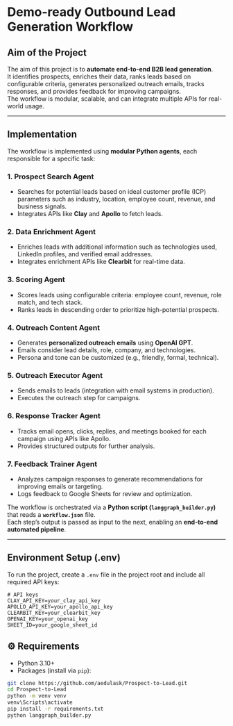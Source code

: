 # Demo-ready Outbound Lead Generation Workflow

## Aim of the Project
The aim of this project is to **automate end-to-end B2B lead generation**.  
It identifies prospects, enriches their data, ranks leads based on configurable criteria, generates personalized outreach emails, tracks responses, and provides feedback for improving campaigns.  
The workflow is modular, scalable, and can integrate multiple APIs for real-world usage.

---

## Implementation
The workflow is implemented using **modular Python agents**, each responsible for a specific task:

### 1. Prospect Search Agent
- Searches for potential leads based on ideal customer profile (ICP) parameters such as industry, location, employee count, revenue, and business signals.
- Integrates APIs like **Clay** and **Apollo** to fetch leads.

### 2. Data Enrichment Agent
- Enriches leads with additional information such as technologies used, LinkedIn profiles, and verified email addresses.
- Integrates enrichment APIs like **Clearbit** for real-time data.

### 3. Scoring Agent
- Scores leads using configurable criteria: employee count, revenue, role match, and tech stack.
- Ranks leads in descending order to prioritize high-potential prospects.

### 4. Outreach Content Agent
- Generates **personalized outreach emails** using **OpenAI GPT**.
- Emails consider lead details, role, company, and technologies.
- Persona and tone can be customized (e.g., friendly, formal, technical).

### 5. Outreach Executor Agent
- Sends emails to leads (integration with email systems in production).
- Executes the outreach step for campaigns.

### 6. Response Tracker Agent
- Tracks email opens, clicks, replies, and meetings booked for each campaign using APIs like Apollo.
- Provides structured outputs for further analysis.

### 7. Feedback Trainer Agent
- Analyzes campaign responses to generate recommendations for improving emails or targeting.
- Logs feedback to Google Sheets for review and optimization.

The workflow is orchestrated via a **Python script (`langgraph_builder.py`)** that reads a **`workflow.json`** file.  
Each step’s output is passed as input to the next, enabling an **end-to-end automated pipeline**.

---

## Environment Setup (.env)
To run the project, create a `.env` file in the project root and include all required API keys:

```env
# API keys
CLAY_API_KEY=your_clay_api_key
APOLLO_API_KEY=your_apollo_api_key
CLEARBIT_KEY=your_clearbit_key
OPENAI_KEY=your_openai_key
SHEET_ID=your_google_sheet_id
```


## ⚙️ Requirements

- Python 3.10+
- Packages (install via `pip`):
```bash
git clone https://github.com/aedulask/Prospect-to-Lead.git
cd Prospect-to-Lead
python -m venv venv
venv\Scripts\activate     
pip install -r requirements.txt  
python langgraph_builder.py
```


